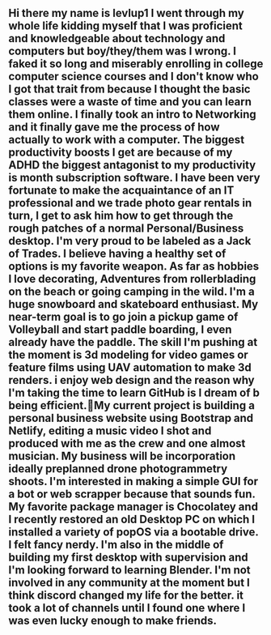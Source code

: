## Hi there my name is levlup1 I went through my whole life kidding myself that I was proficient and knowledgeable about technology and computers but boy/they/them was I wrong. I faked it so long and miserably enrolling in college computer science courses and I don't know who I got that trait from because I thought the basic classes were a waste of time and you can learn them online. I finally took an intro to Networking and it finally gave me the process of how actually to work with a computer. The biggest productivity boosts I get are because of my ADHD the biggest antagonist to my productivity is month subscription software. I have been very fortunate to make the acquaintance of an IT professional and we trade photo gear rentals in turn, I get to ask him how to get through the rough patches of a normal Personal/Business desktop. I'm very proud to be labeled as a Jack of Trades. I believe having a healthy set of options is my favorite weapon. As far as hobbies I love decorating, Adventures from rollerblading on the beach or going camping in the wild. I'm a huge snowboard and skateboard enthusiast. My near-term goal is to go join a pickup game of Volleyball and start paddle boarding, I even already have the paddle. The skill I'm pushing at the moment is 3d modeling for video games or feature films using UAV automation to make 3d renders. i enjoy web design and the reason why I'm taking the time to learn GitHub is I dream of b being efficient.👋My current project is building a personal business website using Bootstrap and Netlify, editing a music video I shot and produced with me as the crew and one almost musician. My business will be incorporation ideally preplanned drone photogrammetry shoots. I'm interested in making a simple GUI for a bot or web scrapper because that sounds fun.  My favorite package manager is Chocolatey and I recently restored an old Desktop PC on which I installed a variety of popOS via a bootable drive. I felt fancy nerdy. I'm also in the middle of building my first desktop with supervision and I'm looking forward to learning Blender. I'm not involved in any community at the moment but I think discord changed my life for the better. it took a lot of channels until I found one where I was even lucky enough to make friends.

<!--
**levlup1/levlup1** is a ✨ _special_ ✨ repository because its `README.md` (this file) appears on your GitHub profile.

Here are some ideas to get you started:

- 🔭 I’m currently working on ... a prototype business Website to market myself and my expertise.
- 🌱 I’m currently learning ... Bootstrap web framework works

- 👯 I’m looking to collaborate on ... anything as a QA tester. I'm also p[passionate about any project that promotes minimalism, reducing waste, and mental health. 
- 🤔 I’m looking for help with ... finding a lawyer who can give me advice about how I mistakenly put my trust in someone and ended up being indentured through emotional abuse and empty promises.
- 💬 Ask me about ... NBo Budget filmmaking
- 📫 How to reach me: ... my website will be up soon.
- 😄 Pronouns: ... him/he /them
- ⚡ Fun fact: ... Chris pratt is a cool guy in real life.
-->
